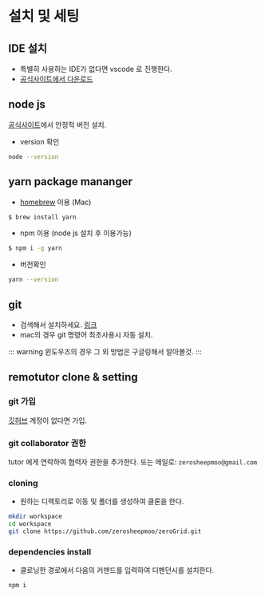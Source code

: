 # 설치 및 세팅

## IDE 설치

- 특별히 사용하는 IDE가 없다면 vscode 로 진행한다.
- [공식사이트에서 다운로드](https://code.visualstudio.com/)

## node js

[공식사이트](https://nodejs.org/ko/)에서 안정적 버전 설치.

- version 확인

```bash
node --version
```

## yarn package mananger

- [homebrew](https://brew.sh/index_ko.html) 이용 (Mac)

```bash
$ brew install yarn
```

- npm 이용 (node js 설치 후 이용가능)

```bash
$ npm i -g yarn
```

- 버전확인

```bash
yarn --version
```

## git

- 검색해서 설치하세요. [링크](https://git-scm.com/downloads)
- mac의 경우 git 명령어 최초사용시 자동 설치.

::: warning 윈도우즈의 경우
그 외 방법은 구글링해서 알아볼것.
:::
## remotutor clone & setting

### git 가입

[깃허브](https://github.com/) 계정이 없다면 가입.

### git collaborator 권한

tutor 에게 연락하여 협력자 권한을 추가한다.
또는 메일로: `zerosheepmoo@gmail.com`

### cloning

- 원하는 디렉토리로 이동 및 폴더를 생성하여 클론을 한다.

```bash
mkdir workspace
cd workspace
git clone https://github.com/zerosheepmoo/zeroGrid.git
```

### dependencies install

- 클로닝한 경로에서 다음의 커맨드를 입력하여 디펜던시를 설치한다.

```bash
npm i
```